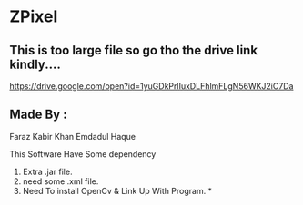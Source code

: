 ZPixel
========

## This is too large file so go tho the drive link kindly....

https://drive.google.com/open?id=1yuGDkPrlIuxDLFhlmFLgN56WKJ2iC7Da


## Made By :
Faraz Kabir Khan 
Emdadul Haque

This Software Have Some dependency

1. Extra .jar file.
2. need some .xml file.
3. Need To install OpenCv & Link Up With  Program. *

